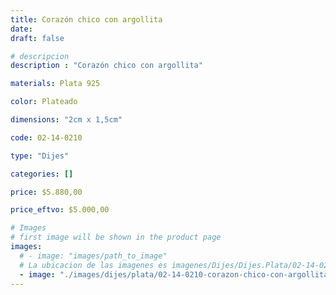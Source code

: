 ```yaml
---
title: Corazón chico con argollita
date: 
draft: false

# descripcion
description : "Corazón chico con argollita"

materials: Plata 925

color: Plateado

dimensions: "2cm x 1,5cm"

code: 02-14-0210

type: "Dijes"

categories: []

price: $5.880,00

price_eftvo: $5.000,00

# Images
# first image will be shown in the product page
images:
  # - image: "images/path_to_image"
  # La ubicacion de las imagenes es imagenes/Dijes/Dijes.Plata/02-14-0210-corazon-chico-con-argollita
  - image: "./images/dijes/plata/02-14-0210-corazon-chico-con-argollita.JPG"
---
```

